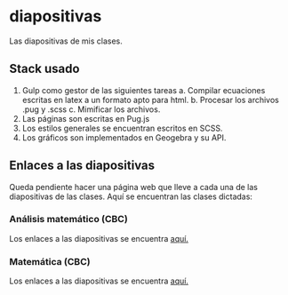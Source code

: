 # diapositivas

Las diapositivas de mis clases.

## Stack usado

1. Gulp como gestor de las siguientes tareas
   a. Compilar ecuaciones escritas en latex a un formato apto para html.
   b. Procesar los archivos .pug y .scss
   c. Mimificar los archivos.
2. Las páginas son escritas en Pug.js
3. Los estilos generales se encuentran escritos en SCSS.
4. Los gráficos son implementados en Geogebra y su API.

## Enlaces a las diapositivas

Queda pendiente hacer una página web que lleve a cada una de las diapositivas de las clases. Aquí se encuentran las clases dictadas:

### Análisis matemático (CBC)

Los enlaces a las diapositivas se encuentra [aquí.](https://cesarariet.netlify.app/66)

### Matemática (CBC)

Los enlaces a las diapositivas se encuentra [aquí.](https://cesarariet.netlify.app/51)

